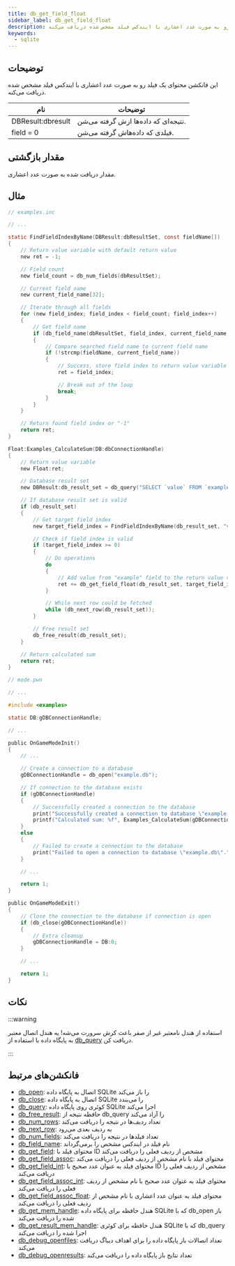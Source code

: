 ```yaml
---
title: db_get_field_float
sidebar_label: db_get_field_float
description: محتوای یک فیلد رو به صورت عدد اعشاری با ایندکس فیلد مشخص شده دریافت می‌کنه.
keywords:
  - sqlite
---
```


<LowercaseNote />

## توضیحات

این فانکشن محتوای یک فیلد رو به صورت عدد اعشاری با ایندکس فیلد مشخص شده دریافت می‌کنه.

| نام               | توضیحات                            |
| ----------------- | ---------------------------------- |
| DBResult:dbresult | نتیجه‌ای که داده‌ها ازش گرفته می‌شن.  |
| field = 0         | فیلدی که داده‌هاش گرفته می‌شن.       |

## مقدار بازگشتی

مقدار دریافت شده به صورت عدد اعشاری.

## مثال

```c
// examples.inc

// ...

static FindFieldIndexByName(DBResult:dbResultSet, const fieldName[])
{
    // Return value variable with default return value
    new ret = -1;

    // Field count
    new field_count = db_num_fields(dbResultSet);

    // Current field name
    new current_field_name[32];

    // Iterate through all fields
    for (new field_index; field_index < field_count; field_index++)
    {
        // Get field name
        if (db_field_name(dbResultSet, field_index, current_field_name, sizeof current_field_name))
        {
            // Compare searched field name to current field name
            if (!strcmp(fieldName, current_field_name))
            {
                // Success, store field index to return value variable
                ret = field_index;

                // Break out of the loop
                break;
            }
        }
    }

    // Return found field index or "-1"
    return ret;
}

Float:Examples_CalculateSum(DB:dbConnectionHandle)
{
    // Return value variable
    new Float:ret;

    // Database result set
    new DBResult:db_result_set = db_query("SELECT `value` FROM `examples`");

    // If database result set is valid
    if (db_result_set)
    {
        // Get target field index
        new target_field_index = FindFieldIndexByName(db_result_set, "value");

        // Check if field index is valid
        if (target_field_index >= 0)
        {
            // Do operations
            do
            {
                // Add value from "example" field to the return value variable
                ret += db_get_field_float(db_result_set, target_field_index);
            }

            // While next row could be fetched
            while (db_next_row(db_result_set));
        }

        // Free result set
        db_free_result(db_result_set);
    }

    // Return calculated sum
    return ret;
}
```

```c
// mode.pwn

// ...

#include <examples>

static DB:gDBConnectionHandle;

// ...

public OnGameModeInit()
{
    // ...

    // Create a connection to a database
    gDBConnectionHandle = db_open("example.db");

    // If connection to the database exists
    if (gDBConnectionHandle)
    {
        // Successfully created a connection to the database
        print("Successfully created a connection to database \"example.db\".");
        printf("Calculated sum: %f", Examples_CalculateSum(gDBConnectionHandle));
    }
    else
    {
        // Failed to create a connection to the database
        print("Failed to open a connection to database \"example.db\".");
    }

    // ...

    return 1;
}

public OnGameModeExit()
{
    // Close the connection to the database if connection is open
    if (db_close(gDBConnectionHandle))
    {
        // Extra cleanup
        gDBConnectionHandle = DB:0;
    }

    // ...

    return 1;
}
```

## نکات

:::warning

استفاده از هندل نامعتبر غیر از صفر باعث کرش سرورت می‌شه! یه هندل اتصال معتبر به پایگاه داده با استفاده از [db_query](db_query) دریافت کن.

:::

## فانکشن‌های مرتبط

- [db_open](db_open): اتصال به پایگاه داده SQLite را باز می‌کند
- [db_close](db_close): اتصال به پایگاه داده SQLite را می‌بندد
- [db_query](db_query): کوئری روی پایگاه داده SQLite اجرا می‌کند
- [db_free_result](db_free_result): حافظه نتیجه از db_query را آزاد می‌کند
- [db_num_rows](db_num_rows): تعداد ردیف‌ها در نتیجه را دریافت می‌کند
- [db_next_row](db_next_row): به ردیف بعدی می‌رود
- [db_num_fields](db_num_fields): تعداد فیلدها در نتیجه را دریافت می‌کند
- [db_field_name](db_field_name): نام فیلد در ایندکس مشخص را برمی‌گرداند
- [db_get_field](db_get_field): محتوای فیلد با ID مشخص از ردیف فعلی را دریافت می‌کند
- [db_get_field_assoc](db_get_field_assoc): محتوای فیلد با نام مشخص از ردیف فعلی را دریافت می‌کند
- [db_get_field_int](db_get_field_int): محتوای فیلد به عنوان عدد صحیح با ID مشخص از ردیف فعلی را دریافت می‌کند
- [db_get_field_assoc_int](db_get_field_assoc_int): محتوای فیلد به عنوان عدد صحیح با نام مشخص از ردیف فعلی را دریافت می‌کند
- [db_get_field_assoc_float](db_get_field_assoc_float): محتوای فیلد به عنوان عدد اعشاری با نام مشخص از ردیف فعلی را دریافت می‌کند
- [db_get_mem_handle](db_get_mem_handle): هندل حافظه برای پایگاه داده SQLite که با db_open باز شده را دریافت می‌کند
- [db_get_result_mem_handle](db_get_result_mem_handle): هندل حافظه برای کوئری SQLite که با db_query اجرا شده را دریافت می‌کند
- [db_debug_openfiles](db_debug_openfiles): تعداد اتصالات باز پایگاه داده را برای اهداف دیباگ دریافت می‌کند
- [db_debug_openresults](db_debug_openresults): تعداد نتایج باز پایگاه داده را دریافت می‌کند